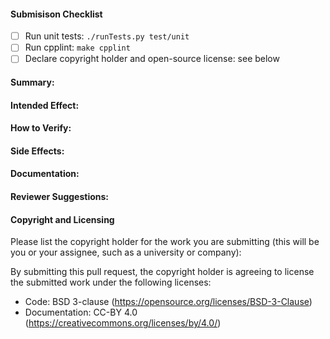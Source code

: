 #### Submisison Checklist

- [ ] Run unit tests: `./runTests.py test/unit`
- [ ] Run cpplint: `make cpplint`
- [ ] Declare copyright holder and open-source license: see below

#### Summary:

#### Intended Effect:

#### How to Verify:

#### Side Effects:

#### Documentation:

#### Reviewer Suggestions: 

#### Copyright and Licensing

Please list the copyright holder for the work you are submitting (this will be you or your assignee, such as a university or company):

By submitting this pull request, the copyright holder is agreeing to license the submitted work under the following licenses:
- Code: BSD 3-clause (https://opensource.org/licenses/BSD-3-Clause)
- Documentation: CC-BY 4.0 (https://creativecommons.org/licenses/by/4.0/)
